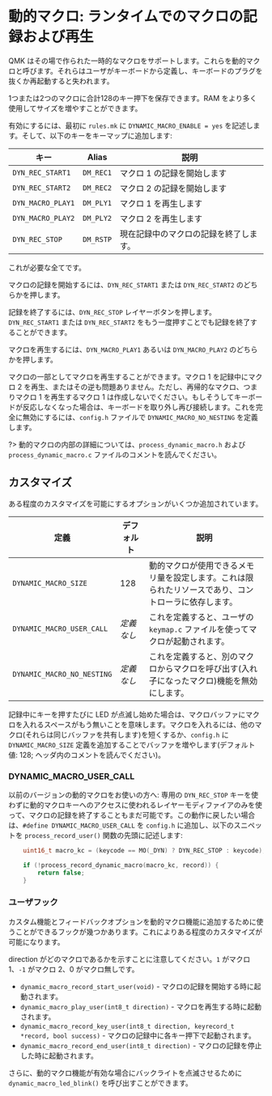 # 動的マクロ: ランタイムでのマクロの記録および再生

<!---
  original document: 0.10.33:docs/feature_dynamic_macros.md
  git diff 0.10.33 HEAD -- docs/feature_dynamic_macros.md | cat
-->

QMK はその場で作られた一時的なマクロをサポートします。これらを動的マクロと呼びます。それらはユーザがキーボードから定義し、キーボードのプラグを抜くか再起動すると失われます。

1つまたは2つのマクロに合計128のキー押下を保存できます。RAM をより多く使用してサイズを増やすことができます。

有効にするには、最初に `rules.mk` に `DYNAMIC_MACRO_ENABLE = yes` を記述します。そして、以下のキーをキーマップに追加します:

| キー | Alias | 説明 |
|------------------|----------|---------------------------------------------------|
| `DYN_REC_START1` | `DM_REC1` | マクロ 1 の記録を開始します |
| `DYN_REC_START2` | `DM_REC2` | マクロ 2 の記録を開始します |
| `DYN_MACRO_PLAY1` | `DM_PLY1` | マクロ 1 を再生します |
| `DYN_MACRO_PLAY2` | `DM_PLY2` | マクロ 2 を再生します |
| `DYN_REC_STOP` | `DM_RSTP` | 現在記録中のマクロの記録を終了します。 |

これが必要な全てです。

マクロの記録を開始するには、`DYN_REC_START1` または `DYN_REC_START2` のどちらかを押します。

記録を終了するには、`DYN_REC_STOP` レイヤーボタンを押します。`DYN_REC_START1` または `DYN_REC_START2` をもう一度押すことでも記録を終了することができます。

マクロを再生するには、`DYN_MACRO_PLAY1` あるいは `DYN_MACRO_PLAY2` のどちらかを押します。

マクロの一部としてマクロを再生することができます。マクロ 1 を記録中にマクロ 2 を再生、またはその逆も問題ありません。ただし、再帰的なマクロ、つまりマクロ 1 を再生するマクロ 1 は作成しないでください。もしそうしてキーボードが反応しなくなった場合は、キーボードを取り外し再び接続します。これを完全に無効にするには、`config.h` ファイルで `DYNAMIC_MACRO_NO_NESTING`  を定義します。

?> 動的マクロの内部の詳細については、`process_dynamic_macro.h` および `process_dynamic_macro.c` ファイルのコメントを読んでください。

## カスタマイズ

ある程度のカスタマイズを可能にするオプションがいくつか追加されています。

| 定義 | デフォルト | 説明 |
|----------------------------|----------------|-----------------------------------------------------------------------------------------------------------------|
| `DYNAMIC_MACRO_SIZE` | 128 | 動的マクロが使用できるメモリ量を設定します。これは限られたリソースであり、コントローラに依存します。 |
| `DYNAMIC_MACRO_USER_CALL` | *定義なし* | これを定義すると、ユーザの `keymap.c` ファイルを使ってマクロが起動されます。 |
| `DYNAMIC_MACRO_NO_NESTING` | *定義なし* | これを定義すると、別のマクロからマクロを呼び出す(入れ子になったマクロ)機能を無効にします。 |


記録中にキーを押すたびに LED が点滅し始めた場合は、マクロバッファにマクロを入れるスペースがもう無いことを意味します。マクロを入れるには、他のマクロ(それらは同じバッファを共有します)を短くするか、`config.h` に `DYNAMIC_MACRO_SIZE` 定義を追加することでバッファを増やします(デフォルト値: 128; ヘッダ内のコメントを読んでください)。


### DYNAMIC_MACRO_USER_CALL

以前のバージョンの動的マクロをお使いの方へ: 専用の `DYN_REC_STOP` キーを使わずに動的マクロキーへのアクセスに使われるレイヤーモディファイアのみを使って、マクロの記録を終了することもまだ可能です。この動作に戻したい場合は、`#define DYNAMIC_MACRO_USER_CALL` を `config.h` に追加し、以下のスニペットを `process_record_user()` 関数の先頭に記述します:

```c
	uint16_t macro_kc = (keycode == MO(_DYN) ? DYN_REC_STOP : keycode);

	if (!process_record_dynamic_macro(macro_kc, record)) {
		return false;
	}
```

### ユーザフック

カスタム機能とフィードバックオプションを動的マクロ機能に追加するために使うことができるフックが幾つかあります。これによりある程度のカスタマイズが可能になります。

direction がどのマクロであるかを示すことに注意してください。`1` がマクロ 1、`-1` がマクロ 2、0 がマクロ無しです。

* `dynamic_macro_record_start_user(void)` - マクロの記録を開始する時に起動されます。
* `dynamic_macro_play_user(int8_t direction)` - マクロを再生する時に起動されます。
* `dynamic_macro_record_key_user(int8_t direction, keyrecord_t *record, bool success)` - マクロの記録中に各キー押下で起動されます。
* `dynamic_macro_record_end_user(int8_t direction)` - マクロの記録を停止した時に起動されます。

さらに、動的マクロ機能が有効な場合にバックライトを点滅させるために `dynamic_macro_led_blink()` を呼び出すことができます。
